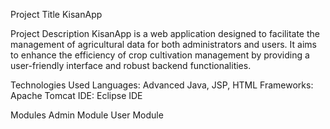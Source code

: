 Project Title
KisanApp

Project Description
KisanApp is a web application designed to facilitate the management of agricultural data for both administrators and users. It aims to enhance the efficiency of crop cultivation management by providing a user-friendly interface and robust backend functionalities.

Technologies Used
Languages: Advanced Java, JSP, HTML
Frameworks: Apache Tomcat
IDE: Eclipse IDE

Modules
Admin Module
User Module
